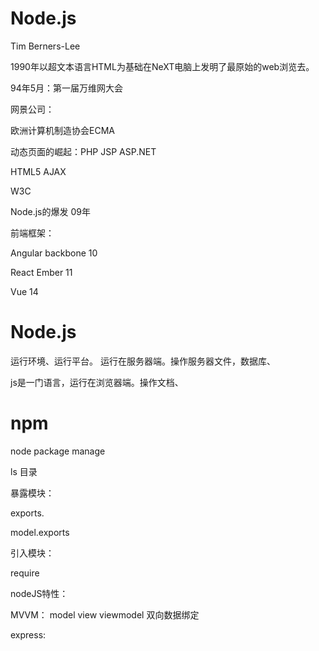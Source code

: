 # Node.js

Tim Berners-Lee  

1990年以超文本语言HTML为基础在NeXT电脑上发明了最原始的web浏览去。

94年5月：第一届万维网大会

网景公司：

欧洲计算机制造协会ECMA

动态页面的崛起：PHP    JSP    ASP.NET

HTML5     AJAX

W3C

Node.js的爆发  09年



前端框架：

Angular   backbone      10

React   Ember    11

Vue  14



# Node.js

运行环境、运行平台。  运行在服务器端。操作服务器文件，数据库、

js是一门语言，运行在浏览器端。操作文档、

# npm

node package manage  



ls 目录

暴露模块：

exports.

model.exports

引入模块：

require

nodeJS特性：

MVVM： model  view   viewmodel   双向数据绑定



express:



